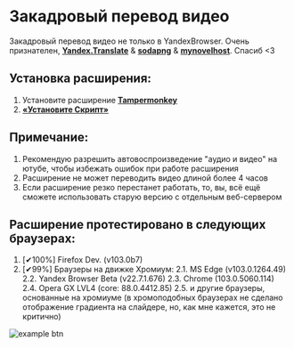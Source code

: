 # Закадровый перевод видео

Закадровый перевод видео не только в YandexBrowser.
Очень признателен, **[Yandex.Translate](https://translate.yandex.ru/)** & **[sodapng](https://github.com/sodapng)** & **[mynovelhost](https://github.com/mynovelhost)**. Спасиб <3

## Установка расширения:
1. Установите расширение **[Tampermonkey](https://www.tampermonkey.net/)**
2. **[«Установите Скрипт»](https://raw.githubusercontent.com/ilyhalight/voice-over-translation/master/vot.user.js)**

## Примечание:
1. Рекомендую разрешить автовоспроизведение "аудио и видео" на ютубе, чтобы избежать ошибок при работе расширения
2. Расширение не может переводить видео длиной более 4 часов
3. Если расширение резко перестанет работать, то, вы, всё ещё сможете использовать старую версию с отдельным веб-сервером

## Расширение протестировано в следующих браузерах:
1. [✔100%] Firefox Dev. (v103.0b7)
2. [✔99%] Браузеры на движке Хромиум:
2.1. MS Edge (v103.0.1264.49)
2.2. Yandex Browser Beta (v22.7.1.676)
2.3. Chrome (103.0.5060.114)
2.4. Opera GX LVL4 (core: 88.0.4412.85)
2.5. и другие браузеры, основанные на хромиуме (в хромоподобных браузерах не сделано отображение градиента на слайдере, но, как мне кажется, это не критично)


![example btn](https://github.com/ilyhalight/voice-over-translation/blob/master/img/example.jpg "btn")
